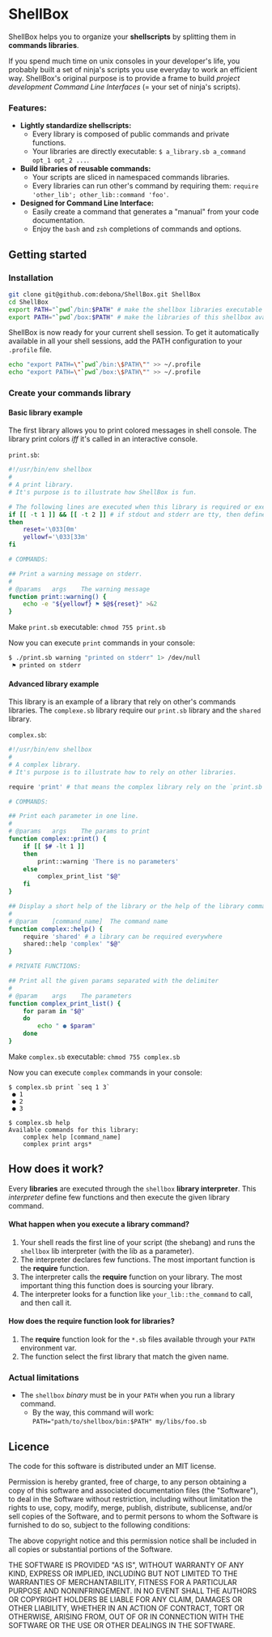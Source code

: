 ShellBox
=========

ShellBox helps you to organize your **shellscripts** by splitting them in **commands libraries**.

If you spend much time on unix consoles in your developer's life, you probably built a set of ninja's scripts you use everyday to work an efficient way. ShellBox's original purpose is to provide a frame to build *project development Command Line Interfaces* (= your set of ninja's scripts).

### Features:

- **Lightly standardize shellscripts:**
    - Every library is composed of public commands and private functions.
    - Your libraries are directly executable: `$ a_library.sb a_command opt_1 opt_2 ...`.
- **Build libraries of reusable commands:**
    - Your scripts are sliced in namespaced commands libraries.
    - Every libraries can run other's command by requiring them: `require 'other_lib'; other_lib::command 'foo'`.
- **Designed for Command Line Interface:**
    - Easily create a command that generates a "manual" from your code documentation.
    - Enjoy the `bash` and `zsh` completions of commands and options.


## Getting started

### Installation

```sh
git clone git@github.com:debona/ShellBox.git ShellBox
cd ShellBox
export PATH="`pwd`/bin:$PATH" # make the shellbox libraries executable
export PATH="`pwd`/box:$PATH" # make the libraries of this shellbox available in your PATH
```

ShellBox is now ready for your current shell session.
To get it automatically available in all your shell sessions, add the PATH configuration to your `.profile` file.

```sh
echo "export PATH=\"`pwd`/bin:\$PATH\"" >> ~/.profile
echo "export PATH=\"`pwd`/box:\$PATH\"" >> ~/.profile
```

### Create your commands library

#### Basic library example

The first library allows you to print colored messages in shell console. The library print colors *iff* it's called in an interactive console.

`print.sb`:

```sh
#!/usr/bin/env shellbox
#
# A print library.
# It's purpose is to illustrate how ShellBox is fun.

# The following lines are executed when this library is required or executed.
if [[ -t 1 ]] && [[ -t 2 ]] # if stdout and stderr are tty, then define colors
then
	reset='\033[0m'
	yellowf='\033[33m'
fi

# COMMANDS:

## Print a warning message on stderr.
#
# @params	args	The warning message
function print::warning() {
	echo -e "${yellowf} ⚑ $@${reset}" >&2
}
```

Make `print.sb` executable: `chmod 755 print.sb`

Now you can execute `print` commands in your console:

```sh
$ ./print.sb warning "printed on stderr" 1> /dev/null
 ⚑ printed on stderr
```

#### Advanced library example

This library is an example of a library that rely on other's commands libraries. The `complexe.sb` library require our `print.sb` library and the `shared` library.

`complex.sb`:

```sh
#!/usr/bin/env shellbox
#
# A complex library.
# It's purpose is to illustrate how to rely on other libraries.

require 'print' # that means the complex library rely on the `print.sb` library

# COMMANDS:

## Print each parameter in one line.
#
# @params	args	The params to print
function complex::print() {
	if [[ $# -lt 1 ]]
	then
		print::warning 'There is no parameters'
	else
		complex_print_list "$@"
	fi
}

## Display a short help of the library or the help of the library command provided
#
# @param	[command_name]	The command name
function complex::help() {
	require 'shared' # a library can be required everywhere
	shared::help 'complex' "$@"
}

# PRIVATE FUNCTIONS:

## Print all the given params separated with the delimiter
#
# @param	args	The parameters
function complex_print_list() {
	for param in "$@"
	do
		echo " ● $param"
	done
}
```

Make `complex.sb` executable: `chmod 755 complex.sb`

Now you can execute `complex` commands in your console:

	$ complex.sb print `seq 1 3`
	 ● 1
	 ● 2
	 ● 3

	$ complex.sb help
	Available commands for this library:
	    complex help [command_name]
	    complex print args*


## How does it work?

Every **libraries** are executed through the `shellbox` **library interpreter**. This *interpreter* define few functions and then execute the given library command.

#### What happen when you execute a library command?

1. Your shell reads the first line of your script (the shebang) and runs the `shellbox` lib interpreter (with the lib as a parameter).
2. The interpreter declares few functions. The most important function is the **require** function.
3. The interpreter calls the **require** function on your library. The most important thing this function does is sourcing your library.
4. The interpreter looks for a function like `your_lib::the_command` to call, and then call it.


#### How does the require function look for libraries?

1. The **require** function look for the `*.sb` files available through your `PATH` environment var.
2. The function select the first library that match the given name.

### Actual limitations

- The `shellbox` *binary* must be in your `PATH` when you run a library command.
    - By the way, this command will work: `PATH="path/to/shellbox/bin:$PATH" my/libs/foo.sb`


## Licence

The code for this software is distributed under an MIT license.

Permission is hereby granted, free of charge, to any person obtaining a copy
of this software and associated documentation files (the "Software"), to deal
in the Software without restriction, including without limitation the rights
to use, copy, modify, merge, publish, distribute, sublicense, and/or sell
copies of the Software, and to permit persons to whom the Software is
furnished to do so, subject to the following conditions:

The above copyright notice and this permission notice shall be included in
all copies or substantial portions of the Software.

THE SOFTWARE IS PROVIDED "AS IS", WITHOUT WARRANTY OF ANY KIND, EXPRESS OR
IMPLIED, INCLUDING BUT NOT LIMITED TO THE WARRANTIES OF MERCHANTABILITY,
FITNESS FOR A PARTICULAR PURPOSE AND NONINFRINGEMENT. IN NO EVENT SHALL THE
AUTHORS OR COPYRIGHT HOLDERS BE LIABLE FOR ANY CLAIM, DAMAGES OR OTHER
LIABILITY, WHETHER IN AN ACTION OF CONTRACT, TORT OR OTHERWISE, ARISING FROM,
OUT OF OR IN CONNECTION WITH THE SOFTWARE OR THE USE OR OTHER DEALINGS IN
THE SOFTWARE.
